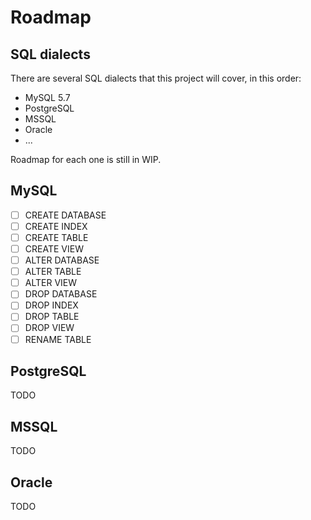 # Roadmap

## SQL dialects

There are several SQL dialects that this project will cover, in this order:

- MySQL 5.7
- PostgreSQL 
- MSSQL
- Oracle
- ...

Roadmap for each one is still in WIP.

## MySQL

- [ ] CREATE DATABASE
- [ ] CREATE INDEX
- [ ] CREATE TABLE
- [ ] CREATE VIEW
- [ ] ALTER DATABASE
- [ ] ALTER TABLE
- [ ] ALTER VIEW
- [ ] DROP DATABASE
- [ ] DROP INDEX
- [ ] DROP TABLE
- [ ] DROP VIEW
- [ ] RENAME TABLE

## PostgreSQL

TODO

## MSSQL

TODO

## Oracle

TODO
